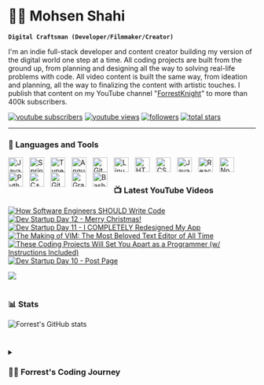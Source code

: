 # 🏄‍♂️ Mohsen Shahi

**`Digital Craftsman (Developer/Filmmaker/Creator)`**

I'm an indie full-stack developer and content creator building my version of the digital world one step at a time. All coding projects are built from the ground up, from planning and designing all the way to solving real-life problems with code. All video content is built the same way, from ideation and planning, all the way to finalizing the content with artistic touches. I publish that content on my YouTube channel "[ForrestKnight][youtube]" to more than 400k subscribers.

   <p align="left">
      <a href="https://www.youtube.com/c/fknight?sub_confirmation=1">
         <img alt="youtube subscribers" title="Subscribe to my YouTube channel" src="https://custom-icon-badges.demolab.com/youtube/channel/subscribers/UC2WHjPDvbE6O328n17ZGcfg?color=%23E05D44&label=SUBSCRIBE&logo=video&logoColor=white&style=for-the-badge&labelColor=CE4630"/></a> 
      <a href="https://www.youtube.com/c/fknight">
         <img alt="youtube views" title="YouTube views" src="https://custom-icon-badges.demolab.com/youtube/channel/views/UC2WHjPDvbE6O328n17ZGcfg?color=%23E1AD0E&logo=eye&logoColor=white&style=for-the-badge&labelColor=C79600"/></a> 
      <a href="https://github.com/ForrestKnight?tab=followers">
         <img alt="followers" title="Follow me on Github" src="https://custom-icon-badges.demolab.com/github/followers/ForrestKnight?color=236ad3&labelColor=1155ba&style=for-the-badge&logo=person-add&label=Follow&logoColor=white"/></a>
      <a href="https://github.com/ForrestKnight?tab=repositories&sort=stargazers">
         <img alt="total stars" title="Total stars on GitHub" src="https://custom-icon-badges.demolab.com/github/stars/ForrestKnight?color=55960c&style=for-the-badge&labelColor=488207&logo=star"/></a>
   </p>

---

### 🧰 Languages and Tools

<img align="left" alt="Java" width="30px" style="padding-right:10px;" src="https://cdn.jsdelivr.net/gh/devicons/devicon/icons/java/java-original.svg"/>
<img align="left" alt="Spring" width="30px" style="padding-right:10px;" src="https://cdn.jsdelivr.net/gh/devicons/devicon/icons/spring/spring-original.svg" />
<img align="left" alt="TypeScript" width="30px" style="padding-right:10px;" src="https://cdn.jsdelivr.net/gh/devicons/devicon/icons/typescript/typescript-plain.svg" />
<img align="left" alt="Angular" width="30px" style="padding-right:10px;" src="https://cdn.jsdelivr.net/gh/devicons/devicon/icons/angularjs/angularjs-plain.svg" />
<img align="left" alt="Git" width="30px" style="padding-right:10px;" src="https://cdn.jsdelivr.net/gh/devicons/devicon/icons/git/git-original.svg" />
<img align="left" alt="Linux" width="30px" style="padding-right:10px;" src="https://cdn.jsdelivr.net/gh/devicons/devicon/icons/linux/linux-original.svg" />
<img align="left" alt="HTML" width="30px" style="padding-right:10px;" src="https://cdn.jsdelivr.net/gh/devicons/devicon/icons/html5/html5-plain.svg" />
<img align="left" alt="CSS" width="30px" style="padding-right:10px;" src="https://cdn.jsdelivr.net/gh/devicons/devicon/icons/css3/css3-plain.svg" />
<img align="left" alt="JavaScript" width="30px" style="padding-right:10px;" src="https://cdn.jsdelivr.net/gh/devicons/devicon/icons/javascript/javascript-plain.svg" />
<img align="left" alt="React" width="30px" style="padding-right:10px;" src="https://cdn.jsdelivr.net/gh/devicons/devicon/icons/react/react-original.svg" />
<img align="left" alt="NodeJS" width="30px" style="padding-right:10px;" src="https://cdn.jsdelivr.net/gh/devicons/devicon/icons/nodejs/nodejs-original.svg" />
<img align="left" alt="Python" width="30px" style="padding-right:10px;" src="https://cdn.jsdelivr.net/gh/devicons/devicon/icons/python/python-plain.svg" />
<img align="left" alt="C++" width="30px" style="padding-right:10px;" src="https://cdn.jsdelivr.net/gh/devicons/devicon/icons/cplusplus/cplusplus-line.svg" />
<img align="left" alt="GitHub" width="30px" style="padding-right:10px;" src="https://cdn.jsdelivr.net/gh/devicons/devicon/icons/github/github-original.svg" />
<img align="left" alt="Gradle" width="30px" style="padding-right:10px;" src="https://cdn.jsdelivr.net/gh/devicons/devicon/icons/gradle/gradle-plain.svg" />
<img align="left" alt="Bash" width="30px" style="padding-right:10px;" src="https://cdn.jsdelivr.net/gh/devicons/devicon/icons/bash/bash-original.svg" />
<br />

#

### 📺 Latest YouTube Videos

<!-- BEGIN YOUTUBE-CARDS -->
[![How Software Engineers SHOULD Write Code](https://ytcards.demolab.com/?id=S1nJPemTgzk&title=How+Software+Engineers+SHOULD+Write+Code&lang=en&timestamp=1703775620&background_color=%230d1117&title_color=%23ffffff&stats_color=%23dedede&max_title_lines=1&width=250&border_radius=5&duration=1247 "How Software Engineers SHOULD Write Code")](https://www.youtube.com/watch?v=S1nJPemTgzk)
[![Dev Startup Day 12 - Merry Christmas!](https://ytcards.demolab.com/?id=s2JSKp95Zaw&title=Dev+Startup+Day+12+-+Merry+Christmas%21&lang=en&timestamp=1703502047&background_color=%230d1117&title_color=%23ffffff&stats_color=%23dedede&max_title_lines=1&width=250&border_radius=5&duration=1489 "Dev Startup Day 12 - Merry Christmas!")](https://www.youtube.com/watch?v=s2JSKp95Zaw)
[![Dev Startup Day 11 - I COMPLETELY Redesigned My App](https://ytcards.demolab.com/?id=UmeDkmGL62Y&title=Dev+Startup+Day+11+-+I+COMPLETELY+Redesigned+My+App&lang=en&timestamp=1702918620&background_color=%230d1117&title_color=%23ffffff&stats_color=%23dedede&max_title_lines=1&width=250&border_radius=5&duration=482 "Dev Startup Day 11 - I COMPLETELY Redesigned My App")](https://www.youtube.com/watch?v=UmeDkmGL62Y)
[![The Making of VIM: The Most Beloved Text Editor of All Time](https://ytcards.demolab.com/?id=c6vjFQBlxvY&title=The+Making+of+VIM%3A+The+Most+Beloved+Text+Editor+of+All+Time&lang=en&timestamp=1701961235&background_color=%230d1117&title_color=%23ffffff&stats_color=%23dedede&max_title_lines=1&width=250&border_radius=5&duration=440 "The Making of VIM: The Most Beloved Text Editor of All Time")](https://www.youtube.com/watch?v=c6vjFQBlxvY)
[![These Coding Projects Will Set You Apart as a Programmer (w/ Instructions Included)](https://ytcards.demolab.com/?id=8XVI_Zrvz3c&title=These+Coding+Projects+Will+Set+You+Apart+as+a+Programmer+%28w%2F+Instructions+Included%29&lang=en&timestamp=1701357302&background_color=%230d1117&title_color=%23ffffff&stats_color=%23dedede&max_title_lines=1&width=250&border_radius=5&duration=1268 "These Coding Projects Will Set You Apart as a Programmer (w/ Instructions Included)")](https://www.youtube.com/watch?v=8XVI_Zrvz3c)
[![Dev Startup Day 10 - Post Page](https://ytcards.demolab.com/?id=YuJ6jEb3bOQ&title=Dev+Startup+Day+10+-+Post+Page&lang=en&timestamp=1700917232&background_color=%230d1117&title_color=%23ffffff&stats_color=%23dedede&max_title_lines=1&width=250&border_radius=5&duration=2132 "Dev Startup Day 10 - Post Page")](https://www.youtube.com/watch?v=YuJ6jEb3bOQ)
<!-- END YOUTUBE-CARDS -->

[<img src="https://custom-icon-badges.demolab.com/badge/-Subscribe%20For%20More-red?style=for-the-badge&logo=video&logoColor=white"/>](https://www.youtube.com/c/fknight?sub_confirmation=1)

#

### 📊 Stats

![Forrest's GitHub stats](https://github-readme-stats.vercel.app/api?username=forrestknight&show_icons=true&theme=gruvbox)

<!-- ![GitHub Streak](https://streak-stats.demolab.com?user=ForrestKnight&theme=gruvbox&border_radius=4.5) -->

#

<details>
 <summary><h3>👨‍💻 Forrest's Coding Journey</h3></summary>
   I started my coding journey as a naive computer science student with a passion to learn everything I could about this programming world - code, unix, linux, theory. And all the while, teaching myself iOS development with a dream to build my own app, but that soon got overshadowed by my desire to excel in Java. A desire that landed me a full-stack software engineering job upon graduation. However, I had another desire I had been pursuing throughout this time - YouTube content creation. I eventually ended up quitting my software engineering job to pursue YouTube full-time, and that has been my focus ever since. But there's something that's always bothered me about my journey - abandoning my dream of building my own app to pursue the safe route, a job. Now I've already taken the leap away from that safety net into this uncomfortable, unexplored world that it being a creator. And it worked out, but again, it became comfortable. It's easier to create a video than go out on a ledge and build my own product. I do have to eat, at the end of the day, but I think it's time. It's time to get uncomfortable again. I have a burning desire to get back on the horse, and fulfill that dream younger me had of building my own app, my own product. And in order to do that, I'll be implmementing a few measures to streamline my YouTube content to focus more time on fulfilling that dream - a dream that I'll be ready to tackle in 2023 due to the measure I'm putting in place now until the end of 2022. Don't wait up, because I'm coming.

[website]: https://fkcodes.com
[youtube]: https://youtube.com/fknight
